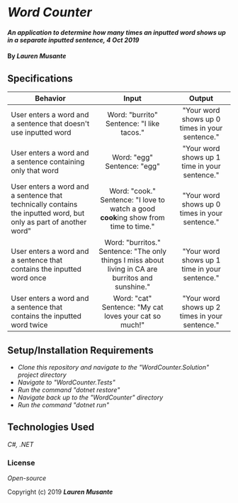 # _Word Counter_

#### _An application to determine how many times an inputted word shows up in a separate inputted sentence, 4 Oct 2019_

#### By _**Lauren Musante**_

## Specifications

| Behavior | Input | Output |
| -------- | :---------: | :---------: |
| User enters a word and a sentence that doesn't use inputted word | Word: "burrito" Sentence: "I like tacos." | "Your word shows up 0 times in your sentence." |
| User enters a word and a sentence containing only that word | Word: "egg" Sentence: "egg" | "Your word shows up 1 time in your sentence." |
| User enters a word and a sentence that technically contains the inputted word, but only as part of another word" | Word: "cook." Sentence: "I love to watch a good <strong>cook</strong>ing show from time to time." | "Your word shows up 0 times in your sentence." |
| User enters a word and a sentence that contains the inputted word once | Word: "burritos." Sentence: "The only things I miss about living in CA are burritos and  sunshine." | "Your word shows up 1 time in your sentence." |
| User enters a word and a sentence that contains the inputted word twice | Word: "cat" Sentence: "My cat loves your cat so much!" | "Your word shows up 2 times in your sentence." |



## Setup/Installation Requirements

* _Clone this repository and navigate to the "WordCounter.Solution" project directory_
* _Navigate to "WordCounter.Tests"_
* _Run the command "dotnet restore"_
* _Navigate back up to the "WordCounter" directory_
* _Run the command "dotnet run"_

## Technologies Used

_C#, .NET_

### License

*Open-source*

Copyright (c) 2019 **_Lauren Musante_**